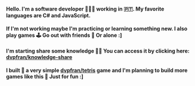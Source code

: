 #### Hello. I'm a software developer 🧑🏽‍💻 working in 🇵🇹. My favorite languages are C# and JavaScript.

#### If I'm not working maybe I'm practicing or learning something new. I also play games 🕹️ Go out with friends 🚗 Or alone :]

#### I'm starting share some knowledge 👨‍🏫 You can access it by clicking here: [dvpfran/knowledge-share](https://dvpfran.github.io/knowledge-share/#/)

#### I built 🔨 a very simple [dvpfran/tetris](https://dvpfran.github.io/tetris/) game and I'm planning to build more games like this 🎲 Just for fun :]
